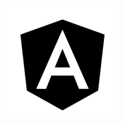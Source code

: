 <img src="assets/angular-plain.svg" />

<style>
.devicon-devicon-plain {
  max-width: 2em;
}

/* if you want to change the original color */
.devicon-devicon-plain path {
  fill: #4691f6;
}
</style>